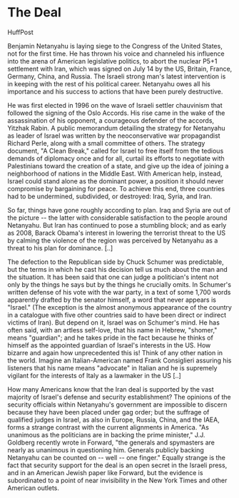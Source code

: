# The Deal

HuffPost

Benjamin Netanyahu is laying siege to the Congress of the United States, not for the first time. He has thrown his voice and channeled his influence into the arena of American legislative politics, to abort the nuclear P5+1 settlement with Iran, which was signed on July 14 by the US, Britain, France, Germany, China, and Russia. The Israeli strong man's latest intervention is in keeping with the rest of his political career. Netanyahu owes all his importance and his success to actions that have been purely destructive.

He was first elected in 1996 on the wave of Israeli settler chauvinism that followed the signing of the Oslo Accords. His rise came in the wake of the assassination of his opponent, a courageous defender of the accords, Yitzhak Rabin. A public memorandum detailing the strategy for Netanyahu as leader of Israel was written by the neoconservative war propagandist Richard Perle, along with a small committee of others. The strategy document, "A Clean Break," called for Israel to free itself from the tedious demands of diplomacy once and for all, curtail its efforts to negotiate with Palestinians toward the creation of a state, and give up the idea of joining a neighborhood of nations in the Middle East. With American help, instead, Israel could stand alone as the dominant power, a position it should never compromise by bargaining for peace. To achieve this end, three countries had to be undermined, subdivided, or destroyed: Iraq, Syria, and Iran.

So far, things have gone roughly according to plan. Iraq and Syria are out of the picture -- the latter with considerable satisfaction to the people around Netanyahu. But Iran has continued to pose a stumbling block; and as early as 2008, Barack Obama's interest in lowering the terrorist threat to the US by calming the violence of the region was perceived by Netanyahu as a threat to his plan for dominance. [..]

The defection to the Republican side by Chuck Schumer was predictable, but the terms in which he cast his decision tell us much about the man and the situation. It has been said that one can judge a politician's intent not only by the things he says but by the things he crucially omits. In Schumer's written defense of his vote with the war party, in a text of some 1,700 words apparently drafted by the senator himself, a word that never appears is "Israel." (The exception is the almost anonymous appearance of the country in a catalogue with five other countries said to have been direct or indirect victims of Iran). But depend on it, Israel was on Schumer's mind. He has often said, with an artless self-love, that his name in Hebrew, "shomer," means "guardian"; and he takes pride in the fact because he thinks of himself as the appointed guardian of Israel's interests in the US. How bizarre and again how unprecedented this is! Think of any other nation in the world. Imagine an Italian-American named Frank Consiglieri assuring his listeners that his name means "advocate" in Italian and he is supremely vigilant for the interests of Italy as a lawmaker in the US [..]

How many Americans know that the Iran deal is supported by the vast majority of Israel's defense and security establishment? The opinions of the security officials within Netanyahu's government are impossible to discern because they have been placed under gag order; but the suffrage of qualified judges in Israel, as also in Europe, Russia, China, and the IAEA, forms a strange contrast with the current alignments in America. "As unanimous as the politicians are in backing the prime minister," J.J. Goldberg recently wrote in Forward, "the generals and spymasters are nearly as unanimous in questioning him. Generals publicly backing Netanyahu can be counted on -- well -- one finger." Equally strange is the fact that security support for the deal is an open secret in the Israeli press, and in an American Jewish paper like Forward, but the evidence is subordinated to a point of near invisibility in the New York Times and other American outlets.












